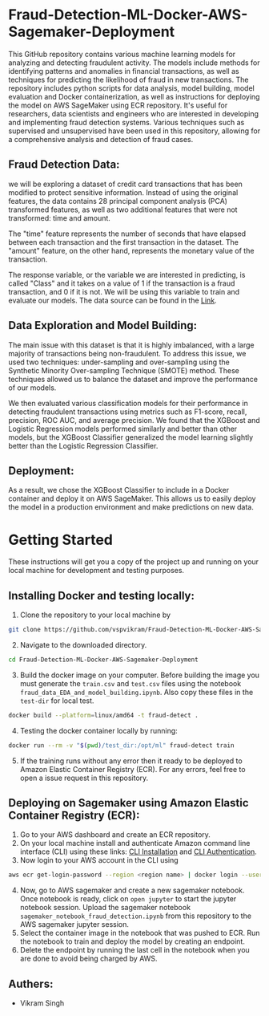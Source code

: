 # Fraud-Detection-ML-Docker-AWS-Sagemaker-Deployment

This GitHub repository contains various machine learning models for analyzing and detecting fraudulent activity. The models include methods for identifying patterns and anomalies in financial transactions, as well as techniques for predicting the likelihood of fraud in new transactions. The repository includes python scripts for data analysis, model building, model evaluation and Docker containerization, as well as instructions for deploying the model on AWS SageMaker using ECR repository. It's useful for researchers, data scientists and engineers who are interested in developing and implementing fraud detection systems. Various techniques such as supervised and unsupervised have been used in this repository, allowing for a comprehensive analysis and detection of fraud cases.

## Fraud Detection Data:
we will be exploring a dataset of credit card transactions that has been modified to protect sensitive information. Instead of using the original features, the data contains 28 principal component analysis (PCA) transformed features, as well as two additional features that were not transformed: time and amount.

The "time" feature represents the number of seconds that have elapsed between each transaction and the first transaction in the dataset. The "amount" feature, on the other hand, represents the monetary value of the transaction.

The response variable, or the variable we are interested in predicting, is called "Class" and it takes on a value of 1 if the transaction is a fraud transaction, and 0 if it is not. We will be using this variable to train and evaluate our models. The data source can be found in the [Link](https://www.kaggle.com/datasets/mlg-ulb/creditcardfraud).

## Data Exploration and Model Building:

The main issue with this dataset is that it is highly imbalanced, with a large majority of transactions being non-fraudulent. To address this issue, we used two techniques: under-sampling and over-sampling using the Synthetic Minority Over-sampling Technique (SMOTE) method. These techniques allowed us to balance the dataset and improve the performance of our models.

We then evaluated various classification models for their performance in detecting fraudulent transactions using metrics such as F1-score, recall, precision, ROC AUC, and average precision. We found that the XGBoost and Logistic Regression models performed similarly and better than other models, but the XGBoost Classifier generalized the model learning slightly better than the Logistic Regression Classifier.

## Deployment:

As a result, we chose the XGBoost Classifier to include in a Docker container and deploy it on AWS SageMaker. This allows us to easily deploy the model in a production environment and make predictions on new data.


# Getting Started
These instructions will get you a copy of the project up and running on your local machine for development and testing purposes.

## Installing Docker and testing locally:
1. Clone the repository to your local machine by

```bash
git clone https://github.com/vspvikram/Fraud-Detection-ML-Docker-AWS-Sagemaker-Deployment.git
```

2. Navigate to the downloaded directory.

```bash
cd Fraud-Detection-ML-Docker-AWS-Sagemaker-Deployment
```

3. Build the docker image on your computer. Before building the image you must generate the ```train.csv``` and ```test.csv``` files using the notebook ```fraud_data_EDA_and_model_building.ipynb```. Also copy these files in the ```test-dir``` for local test.

```bash
docker build --platform=linux/amd64 -t fraud-detect .
```

4. Testing the docker container locally by running:
```bash
docker run --rm -v "$(pwd)/test_dir:/opt/ml" fraud-detect train
```

5. If the training runs without any error then it ready to be deployed to Amazon Elastic Container Registry (ECR). For any errors, feel free to open a issue request in this repository.


## Deploying on Sagemaker using Amazon Elastic Container Registry (ECR):

1. Go to your AWS dashboard and create an ECR repository. 
2. On your local machine install and authenticate Amazon command line interface (CLI) using these links: [CLI Installation](https://github.com/tchapi/markdown-cheatsheet/blob/master/README.md) and [CLI Authentication](https://docs.aws.amazon.com/AmazonECR/latest/userguide/Registries.html#registry_auth).
3. Now login to your AWS account in the CLI using
```bash
aws ecr get-login-password --region <region name> | docker login --username AWS --password-stdin <account-id>.dkr.ecr.<region name>.amazonaws.com
```
4. Now, go to AWS sagemaker and create a new sagemaker notebook. Once notebook is ready, click on ```open jupyter``` to start the jupyter notebook session. Upload the sagemaker notebook ```sagemaker_notebook_fraud_detection.ipynb``` from this repository to the AWS sagemaker jupyter session.
5. Select the container image in the notebook that was pushed to ECR. Run the notebook to train and deploy the model by creating an endpoint.
6. Delete the endpoint by running the last cell in the notebook when you are done to avoid being charged by AWS.

## Authers:
* Vikram Singh
